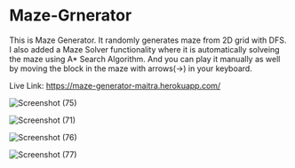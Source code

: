 # Maze-Grnerator

This is Maze Generator. It randomly generates maze from 2D grid with DFS.
I also added a Maze Solver functionality where it is automatically solveing the maze using A* Search Algorithm.
And you can play it manually as well by moving the block in the maze with arrows(->) in your keyboard.


Live Link: https://maze-generator-maitra.herokuapp.com/


![Screenshot (75)](https://user-images.githubusercontent.com/47227715/127391539-a114e848-2519-4a8d-a547-b2c064e2ed62.png)


![Screenshot (71)](https://user-images.githubusercontent.com/47227715/127390646-81bb2695-2849-4055-91f9-56b7a63570b8.png)


![Screenshot (76)](https://user-images.githubusercontent.com/47227715/127391577-14aae18c-2eac-4aad-8319-4ae37ffc9f0e.png)


![Screenshot (77)](https://user-images.githubusercontent.com/47227715/127391677-8ec986d9-0d99-4070-bd68-654ef0203701.png)

